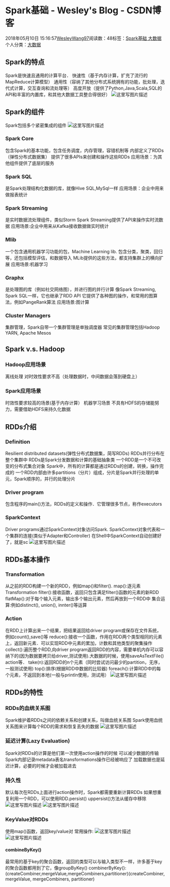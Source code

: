 
# Spark基础 - Wesley's Blog - CSDN博客


2018年05月10日 15:16:57[WesleyWang97](https://me.csdn.net/yinanmo5569)阅读数：48标签：[Spark基础																](https://so.csdn.net/so/search/s.do?q=Spark基础&t=blog)[大数据																](https://so.csdn.net/so/search/s.do?q=大数据&t=blog)[
							](https://so.csdn.net/so/search/s.do?q=Spark基础&t=blog)个人分类：[大数据																](https://blog.csdn.net/yinanmo5569/article/category/7652577)



## Spark的特点
Spark是快速且通用的计算平台．
快速性（基于内存计算，扩充了流行的MapReduce计算模型）
通用性（容纳了其他分布式系统拥有的功能，批处理，迭代式计算，交互查询和流处理等）
高度开放（提供了Python,Java,Scala,SQL的API和丰富的内置库，和其他大数据工具整合得很好）
![这里写图片描述](https://img-blog.csdn.net/20180510151401588?watermark/2/text/aHR0cHM6Ly9ibG9nLmNzZG4ubmV0L3lpbmFubW81NTY5/font/5a6L5L2T/fontsize/400/fill/I0JBQkFCMA==/dissolve/70)
## Spark的组件
Spark包括多个紧密集成的组件
![这里写图片描述](https://img-blog.csdn.net/20180510151421821?watermark/2/text/aHR0cHM6Ly9ibG9nLmNzZG4ubmV0L3lpbmFubW81NTY5/font/5a6L5L2T/fontsize/400/fill/I0JBQkFCMA==/dissolve/70)
### Spark Core
包含Spark的基本功能，包含任务调度，内存管理，容错机制等
内部定义了RDDs（弹性分布式数据集）
提供了很多APIs来创建和操作这些RDDs
应用场景：为其他组件提供了底层的服务
### Spark SQL
是Spark处理结构化数据的库，就像Hive SQL,MySql一样
应用场景：企业中用来做报表统计
### Spark Streaming
是实时数据流处理组件，类似Storm
Spark Streaming提供了API来操作实时流数据
应用场景:企业中用来从Kafka接收数据做实时统计
### Mlib
一个包含通用机器学习功能的包，Machine Learning lib.
包含分类，聚类，回归等，还包括模型评估，和数据导入
MLib提供的这些方法，都支持集群上的横向扩展
应用场景:机器学习
### Graphx
是处理图的库（例如社交网络图），并进行图的并行计算
像Spark Streaming, Spark SQL一样，它也继承了RDD API
它提供了各种图的操作，和常用的图算法，例如PangeRank算法
应用场景:图计算
### Cluster Managers
集群管理，Spark自带一个集群管理是单独调度器
常见的集群管理包括Hadoop YARN, Apache Mesos
## Spark v.s. Hadoop
### Hadoop应用场景
离线处理
对时效性要求不高（处理数据时，中间数据会落到硬盘上）
### Spark应用场景
时效性要求较高的场景(基于内存计算）
机器学习场景
不具有HDFS的存储能努力，需要借助HDFS来持久化数据
## RDDs介绍
### Definition
Resilient distributed datasets(弹性分布式数据集，简写RDDs)
RDDs并行分布在整个集群中
RDDs是Spark分发数据和计算的基础抽象类
一个RDD是一个不可改变的分布式集合对象
Spark中，所有的计算都是通过RDDs的创建，转换，操作完成的
一个RDD内部由许多partitions（分片）组成，分片是Spark并行处理的单元，Spark顺序的，并行的处理分片
### Driver program
包含程序的main()方法，RDDs的定义和操作．它管理很多节点，称作executors
### SparkContext
Driver programs通过SparkContext对象访问Spark.
SparkContext对象代表和一个集群的连接(类似于Adapter和Controller)
在Shell中SparkContext自动创建好了，就是sc
![这里写图片描述](https://img-blog.csdn.net/20180510151450818?watermark/2/text/aHR0cHM6Ly9ibG9nLmNzZG4ubmV0L3lpbmFubW81NTY5/font/5a6L5L2T/fontsize/400/fill/I0JBQkFCMA==/dissolve/70)
## RDDs基本操作
### Transformation
从之前的RDD构建一个新的RDD，例如map()和filter().
map():逐元素Transformation
filter():接收函数，返回只包含满足filter()函数的元素的新RDD
flatMap():对于每个输入元素，输出多个输出元素，然后再放到一个RDD中
集合运算:例如distinct(), union(), innter()等运算
### Action
在RDD上计算出来一个结果，把结果返回给driver program或保存在文件系统，例如count(),save()等
reduce():接收一个函数，作用在RDD两个类型相同的元素上，返回新元素．可以实现RDD中元素的累加，计数和其他类型的聚集操作
collect():遍历整个RDD,向driver program返回RDD的内容，需要单机内存可以容纳下的(因为数据要拷贝给driver,测试使用).大数据的时候，使用saveAsTextFile() action等．
take(n):返回RDD的n个元素（同时尝试访问最少的partition，无序，一般测试使用)
top():排序(根据RDD中数据的比较器)
foreach():计算RDD中的每个元素，不返回到本地(一般与println使用，测试用）
![这里写图片描述](https://img-blog.csdn.net/20180510151511816?watermark/2/text/aHR0cHM6Ly9ibG9nLmNzZG4ubmV0L3lpbmFubW81NTY5/font/5a6L5L2T/fontsize/400/fill/I0JBQkFCMA==/dissolve/70)
## RDDs的特性
### RDDs的血统关系图
Spark维护着RDDs之间的依赖关系和创建关系，叫做血统关系图
Spark使用血统关系图来计算每个RDD的需求和恢复丢失的数据
![这里写图片描述](https://img-blog.csdn.net/20180510151525178?watermark/2/text/aHR0cHM6Ly9ibG9nLmNzZG4ubmV0L3lpbmFubW81NTY5/font/5a6L5L2T/fontsize/400/fill/I0JBQkFCMA==/dissolve/70)
### 延迟计算(Lazy Evaluation)
Spark对RDDs的计算是他们第一次使用action操作的时候
可以减少数据的传输
Spark内部记录metadata表名transformations操作已经被响应了
加载数据也是延迟计算，必要的时候才会被加载进去
### 持久性
默认每次在RDDs上面进行action操作时，Spark都需要重新计算RDDs
如果想重复利用一个RDD，可以使用RDD.persist()
uppersist()方法从缓存中移除
![这里写图片描述](https://img-blog.csdn.net/20180510151549197?watermark/2/text/aHR0cHM6Ly9ibG9nLmNzZG4ubmV0L3lpbmFubW81NTY5/font/5a6L5L2T/fontsize/400/fill/I0JBQkFCMA==/dissolve/70)
![这里写图片描述](https://img-blog.csdn.net/20180510151559621?watermark/2/text/aHR0cHM6Ly9ibG9nLmNzZG4ubmV0L3lpbmFubW81NTY5/font/5a6L5L2T/fontsize/400/fill/I0JBQkFCMA==/dissolve/70)
### KeyValue对RDDs
使用map()函数，返回key/value对
常用操作:
![这里写图片描述](https://img-blog.csdn.net/20180510151610691?watermark/2/text/aHR0cHM6Ly9ibG9nLmNzZG4ubmV0L3lpbmFubW81NTY5/font/5a6L5L2T/fontsize/400/fill/I0JBQkFCMA==/dissolve/70)
![这里写图片描述](https://img-blog.csdn.net/20180510151620148?watermark/2/text/aHR0cHM6Ly9ibG9nLmNzZG4ubmV0L3lpbmFubW81NTY5/font/5a6L5L2T/fontsize/400/fill/I0JBQkFCMA==/dissolve/70)
#### combineByKey()
最常用的基于key的聚合函数，返回的类型可以与输入类型不一样，许多基于key的聚合函数都用到了它，像groupByKey()
combinerByKey():(createCombiner,mergeValue,mergeCombiners,partitioner)(createCombiner, mergeValue, mergeCombiners, partitioner)

